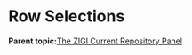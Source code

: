 # Row Selections

**Parent topic:**[The ZIGI Current Repository Panel](zOS_ISPF_Git_Interface_Users_Guide_V3R0_the_zigi_current_repository_panel.md)

